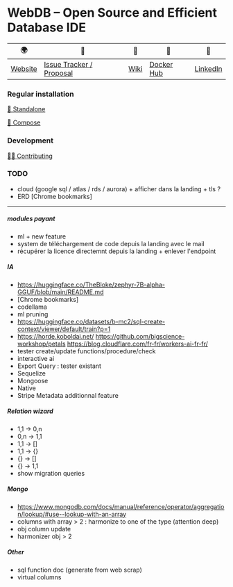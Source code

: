 # WebDB – Open Source and Efficient Database IDE

| 🌍                            | 🐛                                                                 | 📙                                           | 🐳                                                | 💼                                                  |
|-------------------------------|--------------------------------------------------------------------|----------------------------------------------|---------------------------------------------------|-----------------------------------------------------|
| [Website](https://webdb.app/) | [Issue Tracker / Proposal](https://gitlab.com/web-db/app/-/issues) | [Wiki](https://gitlab.com/web-db/-/app/home) | [Docker Hub](https://hub.docker.com/r/webdb/app/) | [LinkedIn](https://www.linkedin.com/company/web-db) |

### Regular installation

[🐳 Standalone](https://webdb.app/page/install/standalone)

[🐳 Compose](https://webdb.app/page/install/compose)

### Development

[👨‍💻 Contributing](CONTRIBUTING.md)

### TODO

- cloud (google sql / atlas / rds / aurora) + afficher dans la landing + tls ?
- ERD [Chrome bookmarks]

----------------------------------------------------------

##### modules payant

- ml + new feature
- system de téléchargement de code depuis la landing avec le mail
- récupérer la licence directemnt depuis la landing + enlever l'endpoint

##### IA

- https://huggingface.co/TheBloke/zephyr-7B-alpha-GGUF/blob/main/README.md
- [Chrome bookmarks]
- codellama
- ml pruning
- https://huggingface.co/datasets/b-mc2/sql-create-context/viewer/default/train?p=1
- https://horde.koboldai.net/ https://github.com/bigscience-workshop/petals https://blog.cloudflare.com/fr-fr/workers-ai-fr-fr/
- tester create/update functions/procedure/check
- interactive ai
- Export Query : tester existant
- Sequelize
- Mongoose
- Native
- Stripe Metadata additionnal feature

##### Relation wizard

- 1,1 -> 0,n
- 0,n -> 1,1
- 1,1 -> []
- 1,1 -> {}
- {} -> []
- {} -> 1,1
- show migration queries

##### Mongo

- https://www.mongodb.com/docs/manual/reference/operator/aggregation/lookup/#use--lookup-with-an-array
- columns with array > 2 : harmonize to one of the type (attention deep)
- obj column update
- harmonizer obj > 2

##### Other

- sql function doc (generate from web scrap)
- virtual columns
